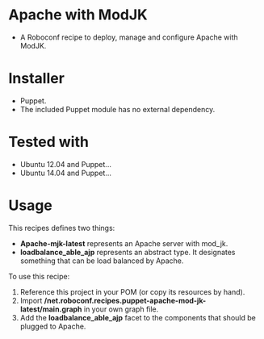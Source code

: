 # Apache with ModJK

* A Roboconf recipe to deploy, manage and configure Apache with ModJK.

# Installer

* Puppet.
* The included Puppet module has no external dependency.

# Tested with

* Ubuntu 12.04 and Puppet...
* Ubuntu 14.04 and Puppet...

# Usage

This recipes defines two things:

* **Apache-mjk-latest** represents an Apache server with mod_jk.
* **loadbalance_able_ajp** represents an abstract type. It designates something that
can be load balanced by Apache.

To use this recipe:

1. Reference this project in your POM (or copy its resources by hand).
2. Import **/net.roboconf.recipes.puppet-apache-mod-jk-latest/main.graph** in your own graph file.
3. Add the **loadbalance_able_ajp** facet to the components that should be plugged to Apache.
